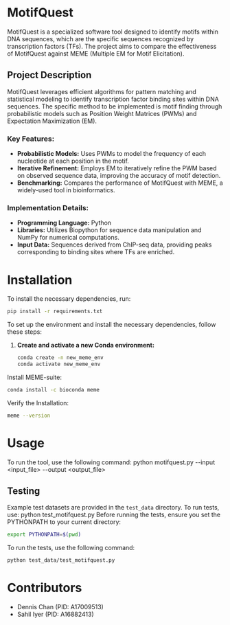 # MotifQuest

MotifQuest is a specialized software tool designed to identify motifs within DNA sequences, which are the specific sequences recognized by transcription factors (TFs). The project aims to compare the effectiveness of MotifQuest against MEME (Multiple EM for Motif Elicitation).

## Project Description

MotifQuest leverages efficient algorithms for pattern matching and statistical modeling to identify transcription factor binding sites within DNA sequences. The specific method to be implemented is motif finding through probabilistic models such as Position Weight Matrices (PWMs) and Expectation Maximization (EM). 

### Key Features:
- **Probabilistic Models:** Uses PWMs to model the frequency of each nucleotide at each position in the motif.
- **Iterative Refinement:** Employs EM to iteratively refine the PWM based on observed sequence data, improving the accuracy of motif detection.
- **Benchmarking:** Compares the performance of MotifQuest with MEME, a widely-used tool in bioinformatics.

### Implementation Details:
- **Programming Language:** Python
- **Libraries:** Utilizes Biopython for sequence data manipulation and NumPy for numerical computations.
- **Input Data:** Sequences derived from ChIP-seq data, providing peaks corresponding to binding sites where TFs are enriched.

# Installation

To install the necessary dependencies, run:
```bash
pip install -r requirements.txt
 ```
To set up the environment and install the necessary dependencies, follow these steps:

1. **Create and activate a new Conda environment:**
   ```bash
   conda create -n new_meme_env
   conda activate new_meme_env
Install MEME-suite: 
 ```bash
conda install -c bioconda meme
```
Verify the Installation: 
 ```bash
meme --version
```


# Usage

To run the tool, use the following command: python motifquest.py --input <input_file> --output <output_file>

## Testing

Example test datasets are provided in the `test_data` directory. To run tests, use: python test_motifquest.py
Before running the tests, ensure you set the PYTHONPATH to your current directory:
```bash
export PYTHONPATH=$(pwd)
```
To run the tests, use the following command: 
 ```bash
python test_data/test_motifquest.py
```


# Contributors

- Dennis Chan (PID: A17009513)
- Sahil Iyer (PID: A16882413)




